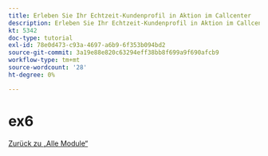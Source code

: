 ```yaml
---
title: Erleben Sie Ihr Echtzeit-Kundenprofil in Aktion im Callcenter
description: Erleben Sie Ihr Echtzeit-Kundenprofil in Aktion im Callcenter
kt: 5342
doc-type: tutorial
exl-id: 78e0d473-c93a-4697-a6b9-6f353b094bd2
source-git-commit: 3a19e88e820c63294eff38bb8f699a9f690afcb9
workflow-type: tm+mt
source-wordcount: '28'
ht-degree: 0%

---
```


# ex6

[Zurück zu „Alle Module“](../../../overview.md)

